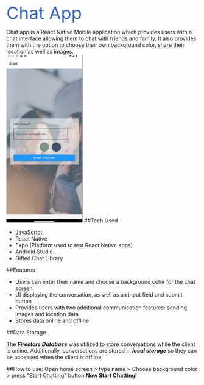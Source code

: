<span style="color:#3663b3; font-size:45px">Chat App </span>

Chat app is a React Native Mobile application which provides users with a chat interface allowing them to chat with friends and family. It also provides them with the option to choose their own background color, share their location as well as images.
<br>
<img src="Screenshot (100).png" alt="image" width="200">
##Tech Used

- JavaScript
- React Native
- Expo (Platform used to test React Native apps)
- Android Studio
- Gifted Chat Library

##Features

- Users can enter their name and choose a background color for the chat screen
- UI displaying the conversation, as well as an input field and submit button
- Provides users with two additional communication features: sending images
  and location data
- Stores data online and offline

##Data Storage

The **_Firestore Database_** was utilized to store conversations while the client is online. Additionally, conversations are stored in **_local storage_** so they can be accessed when the client is offline.

##How to use:
Open home screen > type name > Choose background color > press "Start Chatting" button
**Now Start Chatting!**
